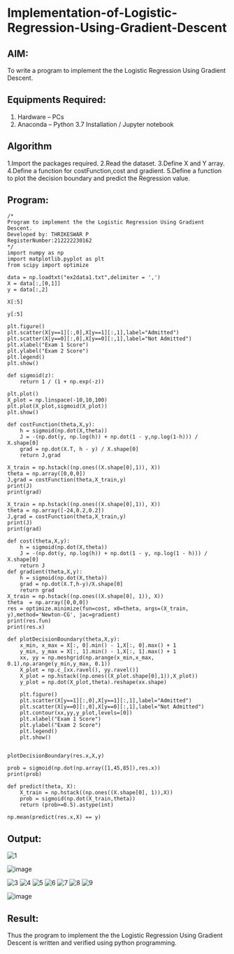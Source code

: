 # Implementation-of-Logistic-Regression-Using-Gradient-Descent

## AIM:
To write a program to implement the the Logistic Regression Using Gradient Descent.

## Equipments Required:
1. Hardware – PCs
2. Anaconda – Python 3.7 Installation / Jupyter notebook

## Algorithm
1.Import the packages required. 
2.Read the dataset.
3.Define X and Y array.
4.Define a function for costFunction,cost and gradient.
5.Define a function to plot the decision boundary and predict the Regression value. 

## Program:
```
/*
Program to implement the the Logistic Regression Using Gradient Descent.
Developed by: THRIKESWAR P
RegisterNumber:212222230162
*/
import numpy as np
import matplotlib.pyplot as plt
from scipy import optimize

data = np.loadtxt("ex2data1.txt",delimiter = ',')
X = data[:,[0,1]]
y = data[:,2]

X[:5]

y[:5]

plt.figure()
plt.scatter(X[y==1][:,0],X[y==1][:,1],label="Admitted")
plt.scatter(X[y==0][:,0],X[y==0][:,1],label="Not Admitted")
plt.xlabel("Exam 1 Score")
plt.ylabel("Exam 2 Score")
plt.legend()
plt.show()

def sigmoid(z):
    return 1 / (1 + np.exp(-z))
    
plt.plot()
X_plot = np.linspace(-10,10,100)
plt.plot(X_plot,sigmoid(X_plot))
plt.show()

def costFunction(theta,X,y):
    h = sigmoid(np.dot(X,theta))
    J = -(np.dot(y, np.log(h)) + np.dot(1 - y,np.log(1-h))) / X.shape[0]
    grad = np.dot(X.T, h - y) / X.shape[0]
    return J,grad
    
X_train = np.hstack((np.ones((X.shape[0],1)), X))
theta = np.array([0,0,0])
J,grad = costFunction(theta,X_train,y)
print(J)
print(grad)

X_train = np.hstack((np.ones((X.shape[0],1)), X))
theta = np.array([-24,0.2,0.2])
J,grad = costFunction(theta,X_train,y)
print(J)
print(grad)

def cost(theta,X,y):
    h = sigmoid(np.dot(X,theta))
    J = -(np.dot(y, np.log(h)) + np.dot(1 - y, np.log(1 - h))) / X.shape[0]
    return J
def gradient(theta,X,y):
    h = sigmoid(np.dot(X,theta))
    grad = np.dot(X.T,h-y)/X.shape[0]
    return grad
X_train = np.hstack((np.ones((X.shape[0], 1)), X))
theta  = np.array([0,0,0])
res = optimize.minimize(fun=cost, x0=theta, args=(X_train, y),method='Newton-CG', jac=gradient)
print(res.fun)
print(res.x)

def plotDecisionBoundary(theta,X,y):
    x_min, x_max = X[:, 0].min() - 1,X[:, 0].max() + 1
    y_min, y_max = X[:, 1].min() - 1,X[:, 1].max() + 1
    xx, yy = np.meshgrid(np.arange(x_min,x_max, 0.1),np.arange(y_min,y_max, 0.1))
    X_plot = np.c_[xx.ravel(), yy.ravel()]
    X_plot = np.hstack((np.ones((X_plot.shape[0],1)),X_plot))
    y_plot = np.dot(X_plot,theta).reshape(xx.shape)
    
    plt.figure()
    plt.scatter(X[y==1][:,0],X[y==1][:,1],label="Admitted")
    plt.scatter(X[y==0][:,0],X[y==0][:,1],label="Not Admitted")
    plt.contour(xx,yy,y_plot,levels=[0])
    plt.xlabel("Exam 1 Score")
    plt.ylabel("Exam 2 Score")
    plt.legend()
    plt.show()


plotDecisionBoundary(res.x,X,y)

prob = sigmoid(np.dot(np.array([1,45,85]),res.x))
print(prob)

def predict(theta, X):
    X_train = np.hstack((np.ones((X.shape[0], 1)),X))
    prob = sigmoid(np.dot(X_train,theta))
    return (prob>=0.5).astype(int)
    
np.mean(predict(res.x,X) == y)
```

## Output:
![1](https://github.com/Naveensrinivasan07/-Implementation-of-Logistic-Regression-Using-Gradient-Descent/assets/119475891/04447526-9230-4d43-a37b-153034f4dc14)

![image](https://github.com/praveenmax55/-Implementation-of-Logistic-Regression-Using-Gradient-Descent/assets/113497509/1c2a01aa-8557-42f4-92d1-09b3eebfd7da)

![3](https://github.com/Naveensrinivasan07/-Implementation-of-Logistic-Regression-Using-Gradient-Descent/assets/119475891/8ad779ea-5490-4839-9aac-92fe0e0853de)
![4](https://github.com/Naveensrinivasan07/-Implementation-of-Logistic-Regression-Using-Gradient-Descent/assets/119475891/09505d40-a04c-462b-9f3d-e5abf89c1177)
![5](https://github.com/Naveensrinivasan07/-Implementation-of-Logistic-Regression-Using-Gradient-Descent/assets/119475891/429cf876-9731-41fc-83e6-18f471705eb4)
![6](https://github.com/Naveensrinivasan07/-Implementation-of-Logistic-Regression-Using-Gradient-Descent/assets/119475891/30e2985c-ab4d-4597-84ec-5e0f690dcc96)
![7](https://github.com/Naveensrinivasan07/-Implementation-of-Logistic-Regression-Using-Gradient-Descent/assets/119475891/9f14bfc9-008d-44d9-b3ae-1eb8e418328e)
![8](https://github.com/Naveensrinivasan07/-Implementation-of-Logistic-Regression-Using-Gradient-Descent/assets/119475891/542173b5-07cf-43ab-a9cd-21416db5f273)
![9](https://github.com/Naveensrinivasan07/-Implementation-of-Logistic-Regression-Using-Gradient-Descent/assets/119475891/25abce13-7b43-424d-b9ca-61c5320e62a0)

![image](https://github.com/praveenmax55/-Implementation-of-Logistic-Regression-Using-Gradient-Descent/assets/113497509/07b8b520-c39f-4613-ae91-5e20d9ffc3ee)


## Result:
Thus the program to implement the the Logistic Regression Using Gradient Descent is written and verified using python programming.

